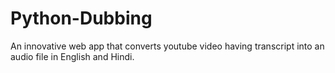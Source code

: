 # Python-Dubbing
An innovative web app that converts youtube video having transcript into an audio file in English and Hindi.
